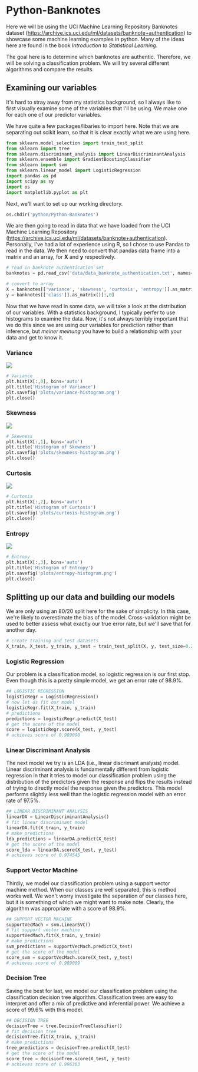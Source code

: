 # Python-Banknotes
Here we will be using the UCI Machine Learning Repository Banknotes dataset (https://archive.ics.uci.edu/ml/datasets/banknote+authentication) to showcase some machine learning examples in python. Many of the ideas here are found in the book *Introduction to Statistical Learning*.

The goal here is to determine which banknotes are authentic. Therefore, we will be solving a classification problem. We will try several different algorithms and compare the results.

## Examining our variables

It's hard to stray away from my statistics background, so I always like to first visually examine some of the variables that I'll be using. We make one for each one of our predictor variables.






We have quite a few packages/libaries to import here. Note that we are separating out scikit learn, so that it is clear exactly what we are using here.

```python
from sklearn.model_selection import train_test_split
from sklearn import tree
from sklearn.discriminant_analysis import LinearDiscriminantAnalysis
from sklearn.ensemble import GradientBoostingClassifier
from sklearn import svm
from sklearn.linear_model import LogisticRegression
import pandas as pd
import scipy as sy
import os
import matplotlib.pyplot as plt
```

Next, we'll want to set up our working directory.

```python
os.chdir('python/Python-Banknotes')
```

We are then going to read in data that we have loaded from the UCI Machine Learning Repository (https://archive.ics.uci.edu/ml/datasets/banknote+authentication). Personally, I've had a lot of experience using R, so I chose to use Pandas to read in the data. We then need to convert that pandas data frame into a matrix and an array, for  **X** and **y** respectively.


```python
# read in banknote authentication set
banknotes = pd.read_csv('data/data_banknote_authentication.txt', names=['variance', 'skewness', 'curtosis', 'entropy', 'class'], header=0)

# convert to array
X = banknotes[['variance', 'skewness', 'curtosis', 'entropy']].as_matrix()
y = banknotes[['class']].as_matrix()[:,0]
```

Now that we have read in some data, we will take a look at the distribution of our variables. With a statistics background, I typically perfer to use histograms to examine the data. Now, it's not always terribly important that we do this since we are using our variables for prediction rather than inference, but *meiner meinung* you have to build a relationship with your data and get to know it.


### Variance
![](plots/variance-histogram.png)

```python
# Variance
plt.hist(X[:,0], bins='auto')
plt.title('Histogram of Variance')
plt.savefig('plots/variance-histogram.png')
plt.close()
```

### Skewness
![](plots/skewness-histogram.png)

```python
# Skewness
plt.hist(X[:,1], bins='auto')
plt.title('Histogram of Skewness')
plt.savefig('plots/skewness-histogram.png')
plt.close()
```

### Curtosis
![](plots/curtosis-histogram.png)

```python
# Curtosis
plt.hist(X[:,2], bins='auto')
plt.title('Histogram of Curtosis')
plt.savefig('plots/curtosis-histogram.png')
plt.close()
```

### Entropy
![](plots/entropy-histogram.png)

```python
# Entropy
plt.hist(X[:,3], bins='auto')
plt.title('Histogram of Entropy')
plt.savefig('plots/entropy-histogram.png')
plt.close()
```

## Splitting up our data and building our models

We are only using an 80/20 split here for the sake of simplicity. In this case, we're likely to overestimate the bias of the model. Cross-validation might be used to better assess what exactly our true error rate, but we'll save that for another day.

```python
# create training and test datasets
X_train, X_test, y_train, y_test = train_test_split(X, y, test_size=0.2, random_state=0)
```

### Logistic Regression

Our problem is a classification model, so logistic regression is our first stop. Even though this is a pretty simple model, we get an error rate of 98.9%.

```python
## LOGISTIC REGRESSION
logisticRegr = LogisticRegression()
# now let us fit our model
logisticRegr.fit(X_train, y_train)
# predictions
predictions = logisticRegr.predict(X_test)
# get the score of the model
score = logisticRegr.score(X_test, y_test)
# achieves score of 0.989090
```

### Linear Discriminant Analysis

The next model we try is an LDA (i.e., linear discrimant analysis) model. Linear discriminant analysis is fundamentally different from logistic regression in that it tries to model our classification problem using the distribution of the predictors given the response and flips the results instead of trying to directly model the response given the predictors. This model performs slightly less well than the logistic regression model with an error rate of 97.5%.

```python
## LINEAR DISCRIMINANT ANALYSIS
linearDA = LinearDiscriminantAnalysis()
# fit linear discriminant model
linearDA.fit(X_train, y_train)
# make predictions
lda_predictions = linearDA.predict(X_test)
# get the score of the model
score_lda = linearDA.score(X_test, y_test)
# achieves score of 0.974545
```


### Support Vector Machine

Thirdly, we model our classification problem using a support vector machine method. When our classes are well separated, this is method works well. We won't worry investigate the separation of our classes here, but it is something of which we might want to make note. Clearly, the algorithm was appropriate with a score of 98.9%.

```python
## SUPPORT VECTOR MACHINE
supportVecMach = svm.LinearSVC()
# fit support vector machine
supportVecMach.fit(X_train, y_train)
# make predictions
svm_predictions = supportVecMach.predict(X_test)
# get the score of the model
score_svm = supportVecMach.score(X_test, y_test)
# achieves score of 0.989009
```

### Decision Tree

Saving the best for last, we model our classification problem using the classification decision tree algorithm. Classification trees are easy to interpret and offer a mix of predictive and inferential power. We achieve a score of 99.6% with this model.

```python
## DECISION TREE
decisionTree = tree.DecisionTreeClassifier()
# fit decision tree
decisionTree.fit(X_train, y_train)
# make predictions
tree_predictions = decisionTree.predict(X_test)
# get the score of the model
score_tree = decisionTree.score(X_test, y_test)
# achieves score of 0.996363

```